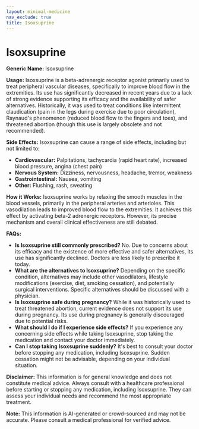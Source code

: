 ```yaml
---
layout: minimal-medicine
nav_exclude: true
title: Isoxsuprine
---
```


# Isoxsuprine

**Generic Name:** Isoxsuprine

**Usage:** Isoxsuprine is a beta-adrenergic receptor agonist primarily used to treat peripheral vascular diseases, specifically to improve blood flow in the extremities.  Its use has significantly decreased in recent years due to a lack of strong evidence supporting its efficacy and the availability of safer alternatives. Historically, it was used to treat conditions like intermittent claudication (pain in the legs during exercise due to poor circulation), Raynaud's phenomenon (reduced blood flow to the fingers and toes), and threatened abortion (though this use is largely obsolete and not recommended).

**Side Effects:**  Isoxsuprine can cause a range of side effects, including but not limited to:

* **Cardiovascular:** Palpitations, tachycardia (rapid heart rate), increased blood pressure, angina (chest pain)
* **Nervous System:** Dizziness, nervousness, headache, tremor, weakness
* **Gastrointestinal:** Nausea, vomiting
* **Other:** Flushing, rash, sweating


**How it Works:** Isoxsuprine works by relaxing the smooth muscles in the blood vessels, primarily in the peripheral arteries and arterioles. This vasodilation leads to improved blood flow to the extremities. It achieves this effect by activating beta-2 adrenergic receptors.  However, its precise mechanism and overall clinical effectiveness are still debated.

**FAQs:**

* **Is Isoxsuprine still commonly prescribed?** No. Due to concerns about its efficacy and the existence of more effective and safer alternatives, its use has significantly declined.  Doctors are less likely to prescribe it today.
* **What are the alternatives to Isoxsuprine?**  Depending on the specific condition, alternatives may include other vasodilators, lifestyle modifications (exercise, diet, smoking cessation), and potentially surgical interventions.  Specific alternatives should be discussed with a physician.
* **Is Isoxsuprine safe during pregnancy?**  While it was historically used to treat threatened abortion, current evidence does not support its use during pregnancy.  Its use during pregnancy is generally discouraged due to potential risks.
* **What should I do if I experience side effects?** If you experience any concerning side effects while taking Isoxsuprine, stop taking the medication and contact your doctor immediately.
* **Can I stop taking Isoxsuprine suddenly?**  It's best to consult your doctor before stopping any medication, including Isoxsuprine.  Sudden cessation might not be advisable, depending on your individual situation.


**Disclaimer:** This information is for general knowledge and does not constitute medical advice.  Always consult with a healthcare professional before starting or stopping any medication, including Isoxsuprine.  They can assess your individual needs and recommend the most appropriate treatment.


**Note:** This information is AI-generated or crowd-sourced and may not be accurate. Please consult a medical professional for verified advice.